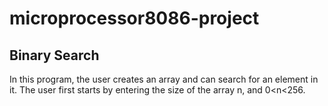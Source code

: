 # microprocessor8086-project
## Binary Search

 In this program, the user creates an array and can search for an element in it. The user first starts by entering the size of the array n, and 0<n<256. 
